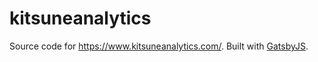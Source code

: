# kitsuneanalytics

Source code for https://www.kitsuneanalytics.com/. Built with [GatsbyJS](https://www.gatsbyjs.org/).
